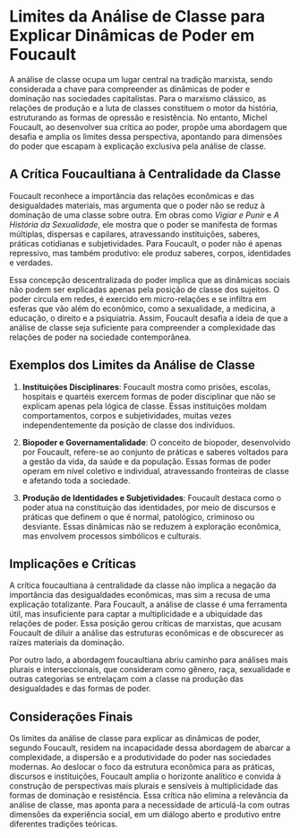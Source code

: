 # Limites da Análise de Classe para Explicar Dinâmicas de Poder em Foucault

A análise de classe ocupa um lugar central na tradição marxista, sendo considerada a chave para compreender as dinâmicas de poder e dominação nas sociedades capitalistas. Para o marxismo clássico, as relações de produção e a luta de classes constituem o motor da história, estruturando as formas de opressão e resistência. No entanto, Michel Foucault, ao desenvolver sua crítica ao poder, propõe uma abordagem que desafia e amplia os limites dessa perspectiva, apontando para dimensões do poder que escapam à explicação exclusiva pela análise de classe.

## A Crítica Foucaultiana à Centralidade da Classe

Foucault reconhece a importância das relações econômicas e das desigualdades materiais, mas argumenta que o poder não se reduz à dominação de uma classe sobre outra. Em obras como *Vigiar e Punir* e *A História da Sexualidade*, ele mostra que o poder se manifesta de formas múltiplas, dispersas e capilares, atravessando instituições, saberes, práticas cotidianas e subjetividades. Para Foucault, o poder não é apenas repressivo, mas também produtivo: ele produz saberes, corpos, identidades e verdades.

Essa concepção descentralizada do poder implica que as dinâmicas sociais não podem ser explicadas apenas pela posição de classe dos sujeitos. O poder circula em redes, é exercido em micro-relações e se infiltra em esferas que vão além do econômico, como a sexualidade, a medicina, a educação, o direito e a psiquiatria. Assim, Foucault desafia a ideia de que a análise de classe seja suficiente para compreender a complexidade das relações de poder na sociedade contemporânea.

## Exemplos dos Limites da Análise de Classe

1. **Instituições Disciplinares**: Foucault mostra como prisões, escolas, hospitais e quartéis exercem formas de poder disciplinar que não se explicam apenas pela lógica de classe. Essas instituições moldam comportamentos, corpos e subjetividades, muitas vezes independentemente da posição de classe dos indivíduos.

2. **Biopoder e Governamentalidade**: O conceito de biopoder, desenvolvido por Foucault, refere-se ao conjunto de práticas e saberes voltados para a gestão da vida, da saúde e da população. Essas formas de poder operam em nível coletivo e individual, atravessando fronteiras de classe e afetando toda a sociedade.

3. **Produção de Identidades e Subjetividades**: Foucault destaca como o poder atua na constituição das identidades, por meio de discursos e práticas que definem o que é normal, patológico, criminoso ou desviante. Essas dinâmicas não se reduzem à exploração econômica, mas envolvem processos simbólicos e culturais.

## Implicações e Críticas

A crítica foucaultiana à centralidade da classe não implica a negação da importância das desigualdades econômicas, mas sim a recusa de uma explicação totalizante. Para Foucault, a análise de classe é uma ferramenta útil, mas insuficiente para captar a multiplicidade e a ubiquidade das relações de poder. Essa posição gerou críticas de marxistas, que acusam Foucault de diluir a análise das estruturas econômicas e de obscurecer as raízes materiais da dominação.

Por outro lado, a abordagem foucaultiana abriu caminho para análises mais plurais e interseccionais, que consideram como gênero, raça, sexualidade e outras categorias se entrelaçam com a classe na produção das desigualdades e das formas de poder.

## Considerações Finais

Os limites da análise de classe para explicar as dinâmicas de poder, segundo Foucault, residem na incapacidade dessa abordagem de abarcar a complexidade, a dispersão e a produtividade do poder nas sociedades modernas. Ao deslocar o foco da estrutura econômica para as práticas, discursos e instituições, Foucault amplia o horizonte analítico e convida à construção de perspectivas mais plurais e sensíveis à multiplicidade das formas de dominação e resistência. Essa crítica não elimina a relevância da análise de classe, mas aponta para a necessidade de articulá-la com outras dimensões da experiência social, em um diálogo aberto e produtivo entre diferentes tradições teóricas.